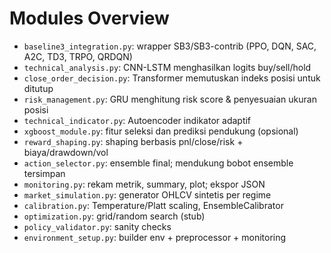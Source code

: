# Modules Overview

- `baseline3_integration.py`: wrapper SB3/SB3-contrib (PPO, DQN, SAC, A2C, TD3, TRPO, QRDQN)
- `technical_analysis.py`: CNN-LSTM menghasilkan logits buy/sell/hold
- `close_order_decision.py`: Transformer memutuskan indeks posisi untuk ditutup
- `risk_management.py`: GRU menghitung risk score & penyesuaian ukuran posisi
- `technical_indicator.py`: Autoencoder indikator adaptif
- `xgboost_module.py`: fitur seleksi dan prediksi pendukung (opsional)
- `reward_shaping.py`: shaping berbasis pnl/close/risk + biaya/drawdown/vol
- `action_selector.py`: ensemble final; mendukung bobot ensemble tersimpan
- `monitoring.py`: rekam metrik, summary, plot; ekspor JSON
- `market_simulation.py`: generator OHLCV sintetis per regime
- `calibration.py`: Temperature/Platt scaling, EnsembleCalibrator
- `optimization.py`: grid/random search (stub)
- `policy_validator.py`: sanity checks
- `environment_setup.py`: builder env + preprocessor + monitoring
